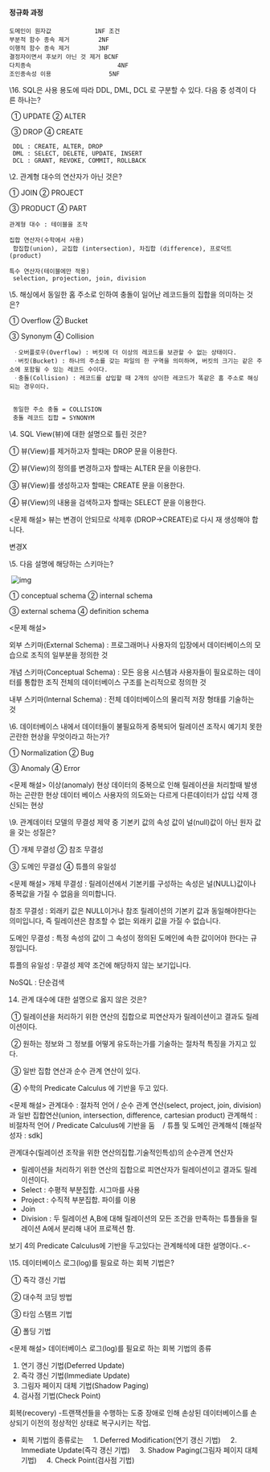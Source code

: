 #### 정규화 과정

```
도메인이 원자값 			1NF 조건
부분적 함수 종속 제거		2NF
이행적 함수 종속 제거		3NF
결정자이면서 후보키 아닌 것 제거 BCNF
다치종속						4NF
조인종속성 이용				5NF

```



\16. SQL은 사용 용도에 따라 DDL, DML, DCL 로 구분할 수 있다. 다음 중 성격이 다른 하나는?

​    ① UPDATE  ② ALTER

​    ③ DROP  ④ CREATE

```
 DDL : CREATE, ALTER, DROP
 DML : SELECT, DELETE, UPDATE, INSERT
 DCL : GRANT, REVOKE, COMMIT, ROLLBACK
```






\2. 관계형 대수의 연산자가 아닌 것은?

   ① JOIN  ② PROJECT

   ③ PRODUCT  ④ PART

```
관계형 대수 : 테이블을 조작
 
집합 연산자(수학에서 사용) 
 합집합(union), 교집합 (intersection), 차집합 (difference), 프로덕트 (product)

특수 연산자(테이블에만 적용) 
 selection, projection, join, division
```



\5. 해싱에서 동일한 홈 주소로 인하여 충돌이 일어난 레코드들의 집합을 의미하는 것은?

   ① Overflow  ② Bucket

   ③ Synonym  ④ Collision

```
 ㆍ오버플로우(Overflow) : 버킷에 더 이상의 레코드를 보관할 수 없는 상태이다.
 ㆍ버킷(Bucket) : 하나의 주소를 갖는 파일의 한 구역을 의미하며, 버킷의 크기는 같은 주소에 포함될 수 있는 레코드 수이다.
 ㆍ충돌(Collision) : 레코드를 삽입할 때 2개의 상이한 레코드가 똑같은 홈 주소로 해싱되는 경우이다.


 동일한 주소 충돌 = COLLISION
 충돌 레코드 집합 = SYNONYM 
```



\4. SQL View(뷰)에 대한 설명으로 틀린 것은?

   ① 뷰(View)를 제거하고자 할때는 DROP 문을 이용한다.

   ② 뷰(View)의 정의를 변경하고자 할때는 ALTER 문을 이용한다.

   ③ 뷰(View)를 생성하고자 할때는 CREATE 문을 이용한다.

   ④ 뷰(View)의 내용을 검색하고자 할때는 SELECT 문을 이용한다.

<문제 해설>
 뷰는 변경이 안되므로 삭제후 (DROP->CREATE)로 다시 재 생성해야 합니다.

변경X



\5. 다음 설명에 해당하는 스키마는?

​     ![img](file:///C:\Users\박재원\AppData\Local\Temp\Hnc\BinData\EMB000009686465.gif)  

   ① conceptual schema  ② internal schema

   ③ external schema  ④ definition schema

<문제 해설>

 외부 스키마(External Schema) : 프로그래머나 사용자의 입장에서 데이터베이스의 모습으로 조직의 일부분을 정의한 것

 개념 스키마(Conceptual Schema) : 모든 응용 시스템과 사용자들이 필요로하는 데이터를 통합한 조직 전체의 데이터베이스 구조를 논리적으로 정의한 것

 내부 스키마(Internal Schema) : 전체 데이터베이스의 물리적 저장 형태를 기술하는 것



\6. 데이터베이스 내에서 데이터들이 불필요하게 중복되어 릴레이션 조작시 예기치 못한 곤란한 현상을 무엇이라고 하는가?

   ① Normalization ② Bug

   ③ Anomaly  ④ Error

<문제 해설>
 이상(anomaly) 현상
 데이터의 중복으로 인해 릴레이션을 처리할때 발생하는 곤란한 현상
 데이터 베이스 사용자의 의도와는 다르게 다른데이터가 삽입 삭제 갱신되는 현상



\9. 관계데이터 모델의 무결성 제약 중 기본키 값의 속성 값이 널(null)값이 아닌 원자 값을 갖는 성질은?

   ① 개체 무결성  ② 참조 무결성

   ③ 도메인 무결성 ④ 튜플의 유일성

<문제 해설>
 개체 무결성 : 릴레이션에서 기본키를 구성하는 속성은 널(NULL)값이나 중복값을 가질 수 없음을 의미합니다.

참조 무결성 : 외래키 값은 NULL이거나 참조 릴레이션의 기본키 값과 동일해야한다는 의미입니다, 즉 릴레이션은 참조할 수 없는 외래키 값을 가질 수 없습니다.

도메인 무결성 : 특정 속성의 값이 그 속성이 정의된 도메인에 속한 값이어야 한다는 규정입니다.

튜플의 유일성 : 무결성 제약 조건에 해당하지 않는 보기입니다.



NoSQL : 단순검색



14. 관계 대수에 대한 설명으로 옳지 않은 것은?

​    ① 릴레이션을 처리하기 위한 연산의 집합으로 피연산자가 릴레이션이고 결과도 릴레이션이다.

​    ② 원하는 정보와 그 정보를 어떻게 유도하는가를 기술하는 절차적 특징을 가지고 있다.

​    ③ 일반 집합 연산과 순수 관계 연산이 있다.

​    ④ 수학의 Predicate Calculus 에 기반을 두고 있다.

<문제 해설>
 관계대수 : 절차적 언어 / 순수 관계 연산(select, project, join, division)과 일반 집합연산(union, intersection, difference, cartesian product) 
 관계해석 : 비절차적 언어 / Predicate Calculus에 기반을 둠    / 튜플 및 도메인 관계해석
 [해설작성자 : sdk]

 관계대수(릴레이션 조작을 위한 연산의집합.기술적인특성)의 순수관계 연산자
 - 릴레이션을 처리하기 위한 연산의 집합으로 피연산자가 릴레이션이고 결과도 릴레이션이다.
 - Select : 수평적 부분집합. 시그마를 사용
 - Project : 수직적 부분집합. 파이를 이용
 - Join
 - Division : 두 릴레이션 A,B에 대해 릴레이션의 모든 조건을 만족하는 튜플들을 릴레이션 A에서 분리해 내어 프로젝션 함.

 보기 4의 Predicate Calculus에 기반을 두고있다는 관계해석에 대한 설명이다..<-



\15. 데이터베이스 로그(log)를 필요로 하는 회복 기법은?

​    ① 즉각 갱신 기법

​    ② 대수적 코딩 방법

​    ③ 타임 스탬프 기법

​    ④ 폴딩 기법

<문제 해설>
 데이터베이스 로그(log)를 필요로 하는 회복 기법의 종류
 1. 연기 갱신 기법(Deferred Update)
 2. 즉각 갱신 기법(Immediate Update)
 3. 그림자 페이지 대체 기법(Shadow Paging)
 4. 검사점 기법(Check Point)
 

 회복(recovery)
 -트랜잭션들을 수행하는 도중 장애로 인해 손상된 데이터베이스를 손상되기 이전의 정상적인 상태로 복구시키는 작업.

 - 회복 기법의 종류로는
          1. Deferred Modification(연기 갱신 기법)
          2. Immediate Update(즉각 갱신 기법)
          3. Shadow Paging(그림자 페이지 대체 기법)
          4.  Check Point(검사점 기법)

